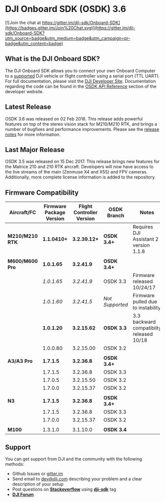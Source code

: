 # DJI Onboard SDK (OSDK) 3.6

[![Join the chat at https://gitter.im/dji-sdk/Onboard-SDK](https://badges.gitter.im/Join%20Chat.svg)](https://gitter.im/dji-sdk/Onboard-SDK?utm_source=badge&utm_medium=badge&utm_campaign=pr-badge&utm_content=badge)

## What is the DJI Onboard SDK?

The DJI Onboard SDK allows you to connect your own Onboard Computer to a [supported](https://developer.dji.com/onboard-sdk/documentation/introduction/osdk-hardware-introduction.html#supported-products) DJI vehicle or flight controller using a serial port (TTL UART). For full documentation, please visit the [DJI Developer Site](https://developer.dji.com/onboard-sdk/documentation/). Documentation regarding the code can be found in the [OSDK API Reference](https://developer.dji.com/onboard-api-reference/index.html) section of the developer website.

## Latest Release
OSDK 3.6 was released on 02 Feb 2018. This release adds powerful features on top of the stereo vision stack for M210/M210 RTK, and brings a number of bugfixes and performance improvements. Please see the [release notes](https://developer.dji.com/onboard-sdk/documentation/appendix/releaseNotes.html) for more information.


## Last Major Release
OSDK 3.5 was released on 15 Dec 2017. This release brings new features for the Matrice 210 and 210 RTK aircraft. Developers will now have access to the live streams of the main (Zenmuse X4 and X5S) and FPV cameras. Additionally, more complete license information is added to the repository.

## Firmware Compatibility

| Aircraft/FC       | Firmware Package Version | Flight Controller Version | OSDK Branch            | Notes                                                                 |
|-------------------|--------------------------|---------------------------|------------------------|-----------------------------------------------------------------------|
| **M210/M210 RTK** | **1.1.0410+**            | **3.2.39.12+**            | **OSDK 3.4+**          | Requires DJI Assistant 2 version 1.1.8                                |
|                   |                          |                           |                        |                                                                       |
| **M600/M600 Pro** | **1.0.1.65**             | **3.2.41.9**              | **OSDK 3.4+**          |                                                                       |
|                   | *1.0.1.65*               | *3.2.41.9*                | OSDK 3.3               | Firmware released 10/24/17                                            |
|                   | *1.0.1.60*               | *3.2.41.5*                | *Not Supported*        | Firmware pulled due to instability                                    |
|                   | **1.0.1.20**             | **3.2.15.62**             | **OSDK 3.3**           | 3.3 backward compatiblity released 10/18                              |
|                   | 1.0.0.80                 | 3.2.15.00                 | OSDK 3.2               |                                                                       |
|                   |                          |                           |                        |                                                                       |
| **A3/A3 Pro**     | **1.7.1.5**              | **3.2.36.8**              | **OSDK 3.4+**          |                                                                       |
|                   | 1.7.1.5                  | 3.2.36.8                  | OSDK 3.3               |                                                                       |
|                   | 1.7.0.5                  | 3.2.15.50                 | OSDK 3.2               |                                                                       |
|                   | 1.7.0.0                  | 3.2.15.37                 | OSDK 3.2               |                                                                       |
|                   |                          |                           |                        |                                                                       |
| **N3**            | **1.7.1.5**              | **3.2.36.8**              | **OSDK 3.4+**          |                                                                       |
|                   | 1.7.1.5                  | 3.2.36.8                  | OSDK 3.3               |                                                                       |
|                   | 1.7.0.0                  | 3.2.15.37                 | OSDK 3.2               |                                                                       |
|                   |                          |                           |                        |                                                                       |
| **M100**          | 1.3.1.0                  | 3.1.10.0                  | **OSDK 3.4**           |                                                                       |



## Support

You can get support from DJI and the community with the following methods:

- Github Issues or [gitter.im](https://gitter.im/dji-sdk/Onboard-SDK)
- Send email to dev@dji.com describing your problem and a clear description of your setup
- Post questions on [**Stackoverflow**](http://stackoverflow.com) using [**dji-sdk**](http://stackoverflow.com/questions/tagged/dji-sdk) tag
- [**DJI Forum**](http://forum.dev.dji.com/en)
